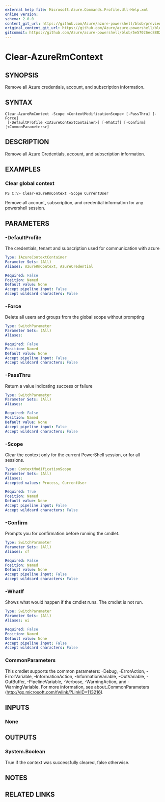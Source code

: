 ```yaml
---
external help file: Microsoft.Azure.Commands.Profile.dll-Help.xml
online version:
schema: 2.0.0
content_git_url: https://github.com/Azure/azure-powershell/blob/preview/src/ResourceManager/Profile/Commands.Profile/help/Clear-AzureRmContext.md
original_content_git_url: https://github.com/Azure/azure-powershell/blob/preview/src/ResourceManager/Profile/Commands.Profile/help/Clear-AzureRmContext.md
gitcommit: https://github.com/Azure/azure-powershell/blob/5e57026ec8882492f2c12e76718828c1853631a9
---
```


# Clear-AzureRmContext

## SYNOPSIS
Remove all Azure credentials, account, and subscription information.

## SYNTAX

```
Clear-AzureRmContext -Scope <ContextModificationScope> [-PassThru] [-Force]
 [-DefaultProfile <IAzureContextContainer>] [-WhatIf] [-Confirm] [<CommonParameters>]
```

## DESCRIPTION
Remove all Azure Credentials, account, and subscription information.

## EXAMPLES

### Clear global context
```
PS C:\> Clear-AzureRmContext -Scope CurrentUser
```

Remove all account, subscription, and credential information for any powershell session.

## PARAMETERS

### -DefaultProfile
The credentials, tenant and subscription used for communication with azure

```yaml
Type: IAzureContextContainer
Parameter Sets: (All)
Aliases: AzureRmContext, AzureCredential

Required: False
Position: Named
Default value: None
Accept pipeline input: False
Accept wildcard characters: False
```

### -Force
Delete all users and groups from the global scope without prompting

```yaml
Type: SwitchParameter
Parameter Sets: (All)
Aliases: 

Required: False
Position: Named
Default value: None
Accept pipeline input: False
Accept wildcard characters: False
```

### -PassThru
Return a value indicating success or failure

```yaml
Type: SwitchParameter
Parameter Sets: (All)
Aliases: 

Required: False
Position: Named
Default value: None
Accept pipeline input: False
Accept wildcard characters: False
```

### -Scope
Clear the context only for the current PowerShell session, or for all sessions.

```yaml
Type: ContextModificationScope
Parameter Sets: (All)
Aliases: 
Accepted values: Process, CurrentUser

Required: True
Position: Named
Default value: None
Accept pipeline input: False
Accept wildcard characters: False
```

### -Confirm
Prompts you for confirmation before running the cmdlet.

```yaml
Type: SwitchParameter
Parameter Sets: (All)
Aliases: cf

Required: False
Position: Named
Default value: None
Accept pipeline input: False
Accept wildcard characters: False
```

### -WhatIf
Shows what would happen if the cmdlet runs.
The cmdlet is not run.

```yaml
Type: SwitchParameter
Parameter Sets: (All)
Aliases: wi

Required: False
Position: Named
Default value: None
Accept pipeline input: False
Accept wildcard characters: False
```

### CommonParameters
This cmdlet supports the common parameters: -Debug, -ErrorAction, -ErrorVariable, -InformationAction, -InformationVariable, -OutVariable, -OutBuffer, -PipelineVariable, -Verbose, -WarningAction, and -WarningVariable. For more information, see about_CommonParameters (http://go.microsoft.com/fwlink/?LinkID=113216).

## INPUTS

### None

## OUTPUTS

### System.Boolean
True if the context was successfully cleared, false otherwise.

## NOTES

## RELATED LINKS


